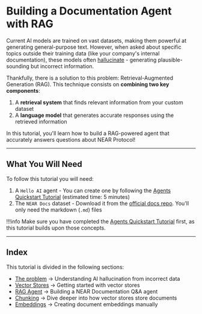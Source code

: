# Building a Documentation Agent with RAG

Current AI models are trained on vast datasets, making them powerful at generating general-purpose text. However, when asked about specific topics outside their training data (like your company's internal documentation), these models often [hallucinate](https://thebullshitmachines.com/lesson-2-the-nature-of-bullshit/index.html) - generating plausible-sounding but incorrect information.

Thankfully, there is a solution to this problem: Retrieval-Augmented Generation (RAG). This technique consists on **combining two key components**:

1. A **retrieval system** that finds relevant information from your custom dataset
2. A **language model** that generates accurate responses using the retrieved information

In this tutorial, you'll learn how to build a RAG-powered agent that accurately answers questions about NEAR Protocol!

---

## What You Will Need

To follow this tutorial you will need:

1. A `Hello AI` agent - You can create one by following the [Agents Quickstart Tutorial](../../agents/quickstart.md) (estimated time: 5 minutes)
2. The `NEAR Docs` dataset - Download it from the [official docs repo](https://github.com/near/docs/tree/master/docs). You'll only need the markdown (`.md`) files

!!!info
    Make sure you have completed the [Agents Quickstart Tutorial](../../agents/quickstart.md) first, as this tutorial builds upon those concepts.

---

## Index

This tutorial is divided in the following sections:

- [The problem](./problem.md) → Understanding AI hallucination from incorrect data
- [Vector Stores](./vector_store.md) → Getting started with vector stores
- [RAG Agent](./agent.md) → Building a NEAR Documentation Q&A agent
- [Chunking](./chunking.md) → Dive deeper into how vector stores store documents
- [Embeddings](./embeddings.md) → Creating document embeddings manually